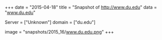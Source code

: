 
+++
date = "2015-04-18"
title = "Snapshot of http://www.du.edu"
data = "www.du.edu"

Server = ["Unknown"]
domain = ["du.edu"]

  image = "snapshots/2015_16/www.du.edu.png"
+++
#
